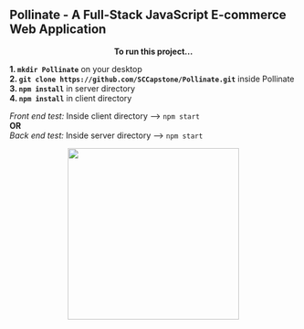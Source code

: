 ## Pollinate - A Full-Stack JavaScript E-commerce Web Application 

<p align="center"> <b>To run this project...</b> </p>

<b> 1.  `mkdir Pollinate`</b> on your desktop
<b><br> 2.  `git clone https://github.com/SCCapstone/Pollinate.git`</b> inside Pollinate
<b><br> 3.  `npm install`</b> in server directory
<b><br> 4.  `npm install`</b> in client directory

*Front end test:* Inside client directory --> `npm start`
<br /> **OR**
<br> *Back end test:* Inside server directory --> `npm start`

<p align="center">
  <img src="http://www.dcoss.org/dcoss12/resources/usc.jpg" width="300">
 </p>

